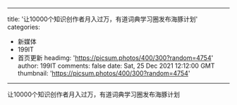 
---
title: '让10000个知识创作者月入过万，有道词典学习圈发布海豚计划'
categories: 
 - 新媒体
 - 199IT
 - 首页更新
headimg: 'https://picsum.photos/400/300?random=4754'
author: 199IT
comments: false
date: Sat, 25 Dec 2021 12:12:00 GMT
thumbnail: 'https://picsum.photos/400/300?random=4754'
---

<div>   
让10000个知识创作者月入过万，有道词典学习圈发布海豚计划  
</div>
            